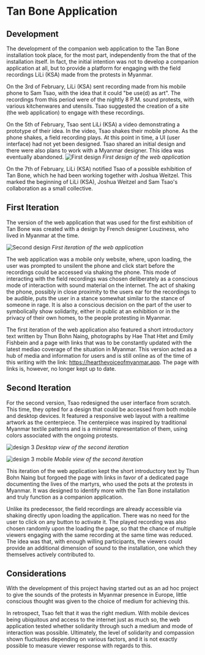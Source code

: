 # Tan Bone Application 
## Development

The development of the companion web application to the Tan Bone installation
took place, for the most part, independently from the that of the installation
itself. In fact, the initial intention was not to develop a companion
application at all, but to provide a platform for engaging with the field
recordings LiLi (KSA) made from the protests in Myanmar. 

On the 3rd of February, LiLi (KSA) sent recording made from his mobile phone to
Sam Tsao, with the idea that it could "be use(d) as art". The recordings from
this period were of the nightly 8 P.M. sound protests, with various kitchenwares
and utensils. Tsao suggested the creation of a site (the web application) to
engage with these recordings. 

On the 5th of February, Tsao sent LiLi (KSA) a video demonstrating a prototype
of their idea. In the video, Tsao shakes their mobile phone. As the phone
shakes, a field recording plays. At this point in time, a UI (user interface)
had not yet been designed. Tsao shared an initial design and there were also
plans to work with a Myanmar designer. This idea was eventually abandoned. 
![First design](imgs/design1.png)
*First design of the web application*

On the 7th of February, LiLi (KSA) notified Tsao of a possible exhibition of
Tan Bone, which he had been working together with Joshua Weitzel. This marked
the beginning of LiLi (KSA), Joshua Weitzel and Sam Tsao's collaboration as a
small collective. 

## First Iteration

The version of the web application that was used for the first exhibition of Tan
Bone was created with a design by French designer Louziness, who lived in
Myanmar at the time. 

![Second design](imgs/design2.PNG)
*First iteration of the web application*

The web application was a mobile only website, where, upon loading, the user was
prompted to unsilent the phone and click start before the recordings could be
accessed via shaking the phone. This mode of interacting with the field
recordings was chosen deliberately as a conscious mode of interaction with sound
material on the internet. The act of shaking the phone, possibly in close
proximity to the users ear for the recordings to be audible, puts the user in a
stance somewhat similar to the stance of someone in rage. It is also a conscious
decision on the part of the user to symbolically show solidarity, either in
public at an exhibition or in the privacy of their own homes, to the people
protesting in Myanmar.

The first iteration of the web application also featured a short introductory
text written by Thun Bohn Naing, photographs by Hae That Htet and Emily Fishbein
and a page with links that was to be constantly updated with the latest mediao
coverage of the situation in Myanmar. This version acted as a hub of media and
information for users and is still online as of the time of this writing with
the link: 
https://hearthevoiceofmyanmar.app. The page with links is, however, no longer
kept up to date. 

## Second Iteration

For the second version, Tsao redesigned the user interface from scratch. This
time, they opted for a design that could be accessed from both mobile and
desktop devices. It featured a responsive web layout with a realtime artwork as
the centerpiece. The centerpiece was inspired by traditional Myanmar textile
patterns and is a minimal representation of them, using colors associated with
the ongoing protests.

![design 3](imgs/design3.PNG)
*Desktop view of the second iteration*

![design 3 mobile](imgs/design3-mobile.PNG)
*Mobile view of the second iteration*

This iteration of the web application kept the short introductory text by Thun
Bohn Naing but forgoed the page with links in favor of a dedicated page
documenting the lives of the martyrs, who used the pots at the protests in
Myanmar. It was designed to identify more with the Tan Bone installation and
truly function as a companion application.

Unlike its predecessor, the field recordings are already accessible via shaking directly
upon loading the application. There was no need for the user to click on any
button to activate it. The played recording was also chosen randomly upon the
loading the page, so that the chance of multiple viewers engaging with the same
recording at the same time was reduced. The idea was that, with enough willing
participants, the viewers could provide an additional dimension of sound to the
installation, one which they themselves actively contributed to.

## Considerations

With the development of this project having started out as an ad hoc project to
give the sounds of the protests in Myanmar presence in Europe, little
conscious thought was given to the choice of medium for achieving this. 

In retrospect, Tsao felt that it was the right medium. With mobile devices being
ubiquitous and access to the internet just as much so, the web application
tested whether solidarity through such a medium and mode of interaction was
possible. Ultimately, the level of solidarity and compassion shown fluctuates
depending on various factors, and it is not exactly possible to measure viewer
response with regards to this. 
